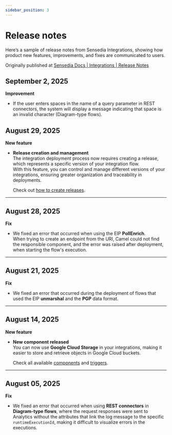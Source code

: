 ```yaml
---
sidebar_position: 3
---
```


# Release notes

Here’s a sample of release notes from Sensedia Integrations, showing how product new features, improvements, and fixes are communicated to users.

Originally published at [Sensedia Docs | Integrations | Release Notes](https://docs.sensedia.com/en/integrations-guide/Latest/release-notes.html)

## September 2, 2025

**Improvement**

- If the user enters spaces in the name of a query parameter in REST connectors, the system will display a message indicating that space is an invalid character (Diagram-type flows).

## August 29, 2025

**New feature**

- **Release creation and management**  
  The integration deployment process now requires creating a release, which represents a specific version of your integration flow.  
  With this feature, you can control and manage different versions of your integrations, ensuring greater organization and traceability in deployments.  

  Check out [how to create releases](https://docs.sensedia.com/en/integrations-guide/Latest/flow-deploy.html).

---

## August 28, 2025

**Fix**

- We fixed an error that occurred when using the EIP **PollEnrich**.  
  When trying to create an endpoint from the URI, Camel could not find the responsible component, and the error was raised after deployment, when starting the flow's execution.

---

## August 21, 2025

**Fix**

- We fixed an error that occurred during the deployment of flows that used the EIP **unmarshal** and the **PGP** data format.

---

## August 14, 2025

**New feature**

- **New component released**  
  You can now use **Google Cloud Storage** in your integrations, making it easier to store and retrieve objects in Google Cloud buckets.  

  Check all available [components](https://docs.sensedia.com/en/integrations-guide/Latest/apache-camel-components.html) and [triggers](https://docs.sensedia.com/en/integrations-guide/Latest/source-triggers.html).

---

## August 05, 2025

**Fix**

- We fixed an error that occurred when using **REST connectors** in **Diagram-type flows**, where the request responses were sent to Analytics without the attributes that link the log message to the specific `runtimeExecutionId`, making it difficult to visualize errors in the executions.
